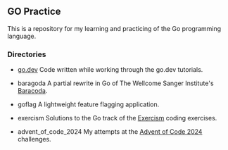 ## GO Practice

This is a repository for my learning and practicing of the Go programming language.

### Directories
- [go.dev](https://go.dev/)
Code written while working through the go.dev tutorials.

- baragoda
A partial rewrite in Go of The Wellcome Sanger Institute's [Baracoda](https://github.com/sanger/baracoda).

- goflag
A lightweight feature flagging application.

- exercism
Solutions to the Go track of the [Exercism](https://exercism.org/tracks/go) coding exercises.

- advent_of_code_2024
My attempts at the [Advent of Code 2024](https://adventofcode.com/2024) challenges.

